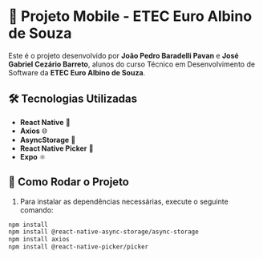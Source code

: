 # 📱 Projeto Mobile - ETEC Euro Albino de Souza

Este é o projeto desenvolvido por **João Pedro Baradelli Pavan** e **José Gabriel Cezário Barreto**, alunos do curso Técnico em Desenvolvimento de Software da **ETEC Euro Albino de Souza**.

## 🛠 Tecnologias Utilizadas

- **React Native** 📱
- **Axios** 🌐
- **AsyncStorage** 💾
- **React Native Picker** 🔽
- **Expo** ⚛️

## 🚀 Como Rodar o Projeto

1. Para instalar as dependências necessárias, execute o seguinte comando:

```bash
npm install
npm install @react-native-async-storage/async-storage
npm install axios
npm install @react-native-picker/picker
